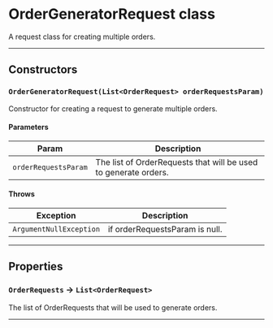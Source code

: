 # OrderGeneratorRequest class

A request class for creating multiple orders.

---
## Constructors
### `OrderGeneratorRequest(List<OrderRequest> orderRequestsParam)`

Constructor for creating a request to generate multiple orders.
#### Parameters
|Param|Description|
|-----|-----------|
|`orderRequestsParam` |  The list of OrderRequests that will be used to generate orders. |

#### Throws
|Exception|Description|
|---------|-----------|
|`ArgumentNullException` |  if orderRequestsParam is null. |

---
## Properties

### `OrderRequests` → `List<OrderRequest>`

The list of OrderRequests that will be used to generate orders.

---
